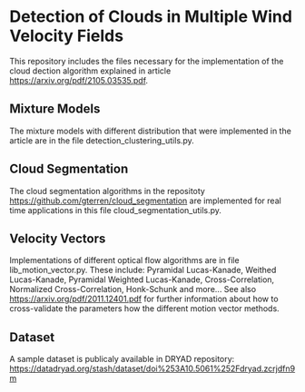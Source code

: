# Detection of Clouds in Multiple Wind Velocity Fields

This repository includes the files necessary for the implementation of the cloud dection algorithm explained in article https://arxiv.org/pdf/2105.03535.pdf.

## Mixture Models

The mixture models with different distribution that were implemented in the article are in the file detection_clustering_utils.py.

## Cloud Segmentation

The cloud segmentation algorithms in the repositoty https://github.com/gterren/cloud_segmentation are implemented for real time applications in this file cloud_segmentation_utils.py.

## Velocity Vectors

Implementations of different optical flow algorithms are in file lib_motion_vector.py. These include: Pyramidal Lucas-Kanade, Weithed Lucas-Kanade, Pyramidal Weighted Lucas-Kanade, Cross-Correlation, Normalized Cross-Correlation, Honk-Schunk and more... See also https://arxiv.org/pdf/2011.12401.pdf for further information about how to cross-validate the parameters how the different motion vector methods.

## Dataset

A sample dataset is publicaly available in DRYAD repository: https://datadryad.org/stash/dataset/doi%253A10.5061%252Fdryad.zcrjdfn9m
